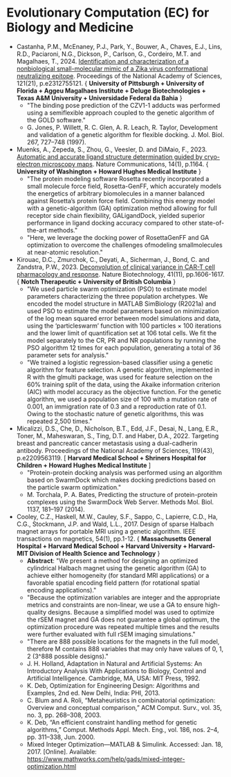 # Evolutionary Computation (EC) for Biology and Medicine

* Castanha, P.M., McEnaney, P.J., Park, Y., Bouwer, A., Chaves, E.J., Lins, R.D., Paciaroni, N.G., Dickson, P., Carlson, G., Cordeiro, M.T. and Magalhaes, T., 2024. [Identification and characterization of a nonbiological small-molecular mimic of a Zika virus conformational neutralizing epitope](https://www.pnas.org/doi/abs/10.1073/pnas.2312755121). Proceedings of the National Academy of Sciences, 121(21), p.e2312755121. { **University of Pittsburgh + University of Florida + Aggeu Magalhaes Institute + Deluge Biotechnologies + Texas A&M University + Universidade Federal da Bahia** }
  * "The binding pose prediction of the CZV1-1 adducts was performed using a semiflexible approach coupled to the genetic algorithm of the GOLD software."
  * G. Jones, P. Willett, R. C. Glen, A. R. Leach, R. Taylor, Development and validation of a genetic algorithm for flexible docking. J. Mol. Biol. 267, 727–748 (1997).
* Muenks, A., Zepeda, S., Zhou, G., Veesler, D. and DiMaio, F., 2023. [Automatic and accurate ligand structure determination guided by cryo-electron microscopy maps](https://www.nature.com/articles/s41467-023-36732-5). Nature Communications, 14(1), p.1164. { **University of Washington + Howard Hughes Medical Institute** }
  * "The protein modeling software Rosetta recently incorporated a small molecule force field, Rosetta-GenFF, which accurately models the energetics of arbitrary biomolecules in a manner balanced against Rosetta’s protein force field. Combining this energy model with a genetic-algorithm (GA) optimization method allowing for full receptor side chain flexibility, GALigandDock, yielded superior performance in ligand docking accuracy compared to other state-of-the-art methods."
  * "Here, we leverage the docking power of RosettaGenFF and GA optimization to overcome the challenges ofmodeling smallmolecules at near-atomic resolution."
* Kirouac, D.C., Zmurchok, C., Deyati, A., Sicherman, J., Bond, C. and Zandstra, P.W., 2023. [Deconvolution of clinical variance in CAR-T cell pharmacology and response](https://www.nature.com/articles/s41587-023-01687-x). Nature Biotechnology, 41(11), pp.1606-1617. { **Notch Therapeutic + University of British Columbia** }
  * "We used particle swarm optimization (PSO) to estimate model parameters characterizing the three population archetypes. We encoded the model structure in MATLAB SimBiology (R2021a) and used PSO to estimate the model parameters based on minimization of the log mean squared error between model simulations and data, using the ‘particleswarm’ function with 100 particles × 100 iterations and the lower limit of quantification set at 106 total cells. We fit the model separately to the CR, PR and NR populations by running the PSO algorithm 12 times for each population, generating a total of 36 parameter sets for analysis."
  * "We trained a logistic regression-based classifier using a genetic algorithm for feature selection. A genetic algorithm, implemented in R with the glmulti package, was used for feature selection on the 60% training split of the data, using the Akaike information criterion (AIC) with model accuracy as the objective function. For the genetic algorithm, we used a population size of 100 with a mutation rate of 0.001, an immigration rate of 0.3 and a reproduction rate of 0.1. Owing to the stochastic nature of genetic algorithms, this was repeated 2,500 times."
* Micalizzi, D.S., Che, D., Nicholson, B.T., Edd, J.F., Desai, N., Lang, E.R., Toner, M., Maheswaran, S., Ting, D.T. and Haber, D.A., 2022. Targeting breast and pancreatic cancer metastasis using a dual-cadherin antibody. Proceedings of the National Academy of Sciences, 119(43), p.e2209563119. [ **Harvard Medical School + Shriners Hospital for Children + Howard Hughes Medical Institute** ]
  * "Protein-protein docking analysis was performed using an algorithm based on SwarmDock which makes docking predictions based on the particle swarm optimization."
  * M. Torchala, P. A. Bates, Predicting the structure of protein-protein complexes using the SwarmDock Web Server. Methods Mol. Biol. 1137, 181–197 (2014).
* Cooley, C.Z., Haskell, M.W., Cauley, S.F., Sappo, C., Lapierre, C.D., Ha, C.G., Stockmann, J.P. and Wald, L.L., 2017. Design of sparse Halbach magnet arrays for portable MRI using a genetic algorithm. IEEE transactions on magnetics, 54(1), pp.1-12. { **Massachusetts General Hospital + Harvard Medical School + Harvard University + Harvard-MIT Division of Health Science and Technology** }
  * **Abstract**: "We present a method for designing an optimized cylindrical Halbach magnet using the genetic algorithm (GA) to achieve either homogeneity (for standard MRI applications) or a favorable spatial encoding field pattern (for rotational spatial encoding applications)."
  * "Because the optimization variables are integer and the appropriate metrics and constraints are non-linear, we use a GA to ensure high-quality designs. Because a simplified model was used to optimize the rSEM magnet and GA does not guarantee a global optimum, the optimization procedure was repeated multiple times and the results were further evaluated with full rSEM imaging simulations."
  * "There are 888 possible locations for the magnets in the full model, therefore M contains 888 variables that may only have values of 0, 1, 2 (3^888 possible designs)."
  * J. H. Holland, Adaptation in Natural and Artificial Systems: An Introductory Analysis With Applications to Biology, Control and Artificial Intelligence. Cambridge, MA, USA: MIT Press, 1992.
  * K. Deb, Optimization for Engineering Design: Algorithms and Examples, 2nd ed. New Delhi, India: PHI, 2013.
  * C. Blum and A. Roli, “Metaheuristics in combinatorial optimization: Overview and conceptual comparison,” ACM Comput. Surv., vol. 35, no. 3, pp. 268–308, 2003.
  * K. Deb, “An efficient constraint handling method for genetic algorithms,” Comput. Methods Appl. Mech. Eng., vol. 186, nos. 2–4, pp. 311–338, Jun. 2000.
  * Mixed Integer Optimization—MATLAB & Simulink. Accessed: Jan. 18, 2017. [Online]. Available: https://www.mathworks.com/help/gads/mixed-integer-optimization.html
